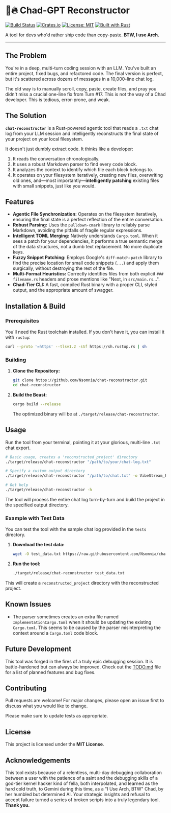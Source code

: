 # 🤖️🔥 Chad-GPT Reconstructor

[![Build Status](https://img.shields.io/github/actions/workflow/status/Nsomnia/chat-reconstructor/rust.yml?branch=main&style=for-the-badge)](https://github.com/Nsomnia/chat-reconstructor/actions)
[![Crates.io](https://img.shields.io/crates/v/chat-reconstructor?style=for-the-badge)](https://crates.io/crates/chat-reconstructor)
[![License: MIT](https://img.shields.io/badge/License-MIT-yellow.svg?style=for-the-badge)](https://opensource.org/licenses/MIT)
[![Built with Rust](https://img.shields.io/badge/built%20with-Rust-dea584.svg?style=for-the-badge)](https://www.rust-lang.org/)

A tool for devs who'd rather ship code than copy-paste. **BTW, I use Arch.**

---

## The Problem

You're in a deep, multi-turn coding session with an LLM. You've built an entire project, fixed bugs, and refactored code. The final version is perfect, but it's scattered across dozens of messages in a 10,000-line chat log.

The old way is to manually scroll, copy, paste, create files, and pray you didn't miss a crucial one-line fix from Turn #17. This is not the way of a Chad developer. This is tedious, error-prone, and weak.

## The Solution

**`chat-reconstructor`** is a Rust-powered agentic tool that reads a `.txt` chat log from your LLM session and intelligently reconstructs the final state of your project on your local filesystem.

It doesn't just dumbly extract code. It thinks like a developer:
1.  It reads the conversation chronologically.
2.  It uses a robust Markdown parser to find every code block.
3.  It analyzes the context to identify which file each block belongs to.
4.  It operates on your filesystem iteratively, creating new files, overwriting old ones, and—most importantly—**intelligently patching** existing files with small snippets, just like you would.

## Features

*   **Agentic File Synchronization:** Operates on the filesystem iteratively, ensuring the final state is a perfect reflection of the entire conversation.
*   **Robust Parsing:** Uses the `pulldown-cmark` library to reliably parse Markdown, avoiding the pitfalls of fragile regular expressions.
*   **Intelligent TOML Merging:** Natively understands `Cargo.toml`. When it sees a patch for your dependencies, it performs a true semantic merge of the data structures, not a dumb text replacement. No more duplicate keys.
*   **Fuzzy Snippet Patching:** Employs Google's `diff-match-patch` library to find the precise location for small code snippets (`...`) and apply them surgically, without destroying the rest of the file.
*   **Multi-Format Heuristics:** Correctly identifies files from both explicit `### filename.rs` headers and prose mentions like "Next, in `src/main.rs`...".
*   **Chad-Tier CLI:** A fast, compiled Rust binary with a proper CLI, styled output, and the appropriate amount of swagger.

## Installation & Build

### Prerequisites

You'll need the Rust toolchain installed. If you don't have it, you can install it with `rustup`:
```bash
curl --proto '=https' --tlsv1.2 -sSf https://sh.rustup.rs | sh
```

### Building

1.  **Clone the Repository:**
    ```bash
    git clone https://github.com/Nsomnia/chat-reconstructor.git
    cd chat-reconstructor
    ```

2.  **Build the Beast:**
    ```bash
    cargo build --release
    ```
    The optimized binary will be at `./target/release/chat-reconstructor`.

## Usage

Run the tool from your terminal, pointing it at your glorious, multi-line `.txt` chat export.

```bash
# Basic usage, creates a 'reconstructed_project' directory
./target/release/chat-reconstructor "/path/to/your/chat-log.txt"

# Specify a custom output directory
./target/release/chat-reconstructor "/path/to/chat.txt" -o VibeStream_Final

# Get help
./target/release/chat-reconstructor -h
```

The tool will process the entire chat log turn-by-turn and build the project in the specified output directory.

### Example with Test Data

You can test the tool with the sample chat log provided in the `tests` directory.

1.  **Download the test data:**
    ```bash
    wget -O test_data.txt https://raw.githubusercontent.com/Nsomnia/chat-reconstructor/refs/heads/main/tests/sample-chat-session-data_chat_VibeStream_Audio_player.txt
    ```
2.  **Run the tool:**
    ```bash
    ./target/release/chat-reconstructor test_data.txt
    ```
This will create a `reconstructed_project` directory with the reconstructed project.

## Known Issues

*   The parser sometimes creates an extra file named `ImplementationCargo.toml` when it should be updating the existing `Cargo.toml`. This seems to be caused by the parser misinterpreting the context around a `Cargo.toml` code block.

## Future Development

This tool was forged in the fires of a truly epic debugging session. It is battle-hardened but can always be improved. Check out the [TODO.md](TODO.md) file for a list of planned features and bug fixes.

## Contributing

Pull requests are welcome! For major changes, please open an issue first to discuss what you would like to change.

Please make sure to update tests as appropriate.

## License

This project is licensed under the **MIT License**.

## Acknowledgements

This tool exists because of a relentless, multi-day debugging collaboration between a user with the patience of a saint and the debugging skills of a god-tier kernel hacker kind of fella, both interpolated, and learned as the hard cold truth, to Gemini during this time, as a "I Use Arch, BTW" Chad, by her humbled but determined AI. Your strategic insights and refusal to accept failure turned a series of broken scripts into a truly legendary tool. **Thank you.**